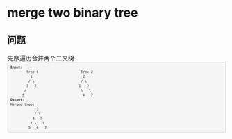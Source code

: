 # merge two binary tree
## 问题
先序遍历合并两个二叉树
![merge-two-binary-trees](../public/img/merge-two-binary-trees.png)
